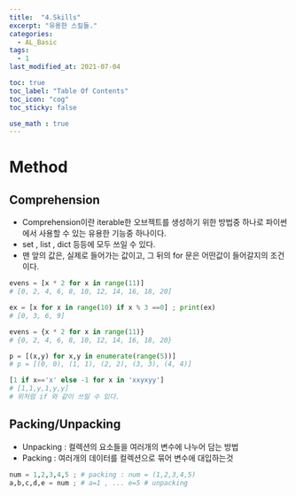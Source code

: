 ```yaml
---
title:  "4.Skills"
excerpt: "유용한 스킬들."
categories:
  - AL_Basic
tags:
  - 1
last_modified_at: 2021-07-04

toc: true
toc_label: "Table Of Contents"
toc_icon: "cog"
toc_sticky: false

use_math : true
---
```


# Method

## Comprehension

- Comprehension이란 iterable한 오브젝트를 생성하기 위한 방법중 하나로 파이썬에서 사용할 수 있는 유용한 기능중 하나이다.
- set , list , dict 등등에 모두 쓰일 수 있다.
- 맨 앞의 값은, 실제로 들어가는 값이고, 그 뒤의 for 문은 어떤값이 들어갈지의 조건이다.


```python
evens = [x * 2 for x in range(11)] 
# [0, 2, 4, 6, 8, 10, 12, 14, 16, 18, 20]

ex = [x for x in range(10) if x % 3 ==0] ; print(ex) 
# [0, 3, 6, 9]
```

```python
evens = {x * 2 for x in range(11)} 
# {0, 2, 4, 6, 8, 10, 12, 14, 16, 18, 20}
```

```python
p = [(x,y) for x,y in enumerate(range(5))]
# p = [(0, 0), (1, 1), (2, 2), (3, 3), (4, 4)]
```

```python
[1 if x=='x' else -1 for x in 'xxyxyy']
# [1,1,y,1,y,y] 
# 위처럼 if 와 같이 쓰일 수 있다.
```



## Packing/Unpacking

- Unpacking : 컬렉션의 요소들을 여러개의 변수에 나누어 담는 방법
- Packing : 여러개의 데이터를 컬렉션으로 묶어 변수에 대입하는것 


```python
num = 1,2,3,4,5 ; # packing : num = (1,2,3,4,5) 
a,b,c,d,e = num ; # a=1 , ... e=5 # unpacking
```



